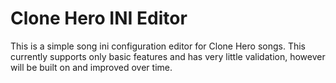 # Clone Hero INI Editor

This is a simple song ini configuration editor for Clone Hero songs.  This currently supports only basic features and has very little validation, however will be built on and improved over time.